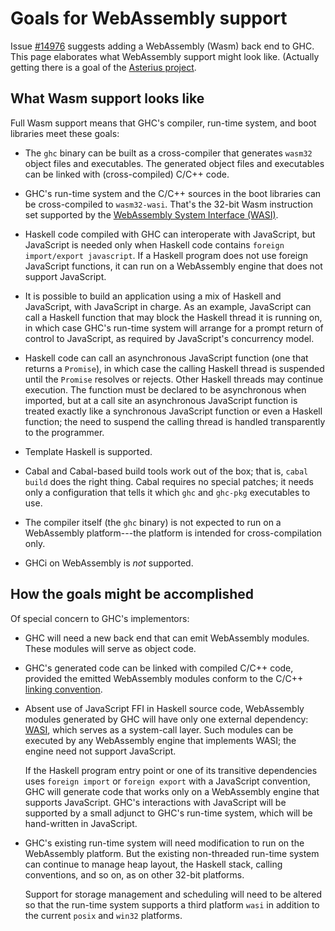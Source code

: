 # Goals for WebAssembly support

Issue [#14976](https://gitlab.haskell.org/ghc/ghc/-/issues/14976)
suggests adding a WebAssembly (Wasm) back end to GHC. This page
elaborates what WebAssembly support might look like.  (Actually
getting there is a goal of the [Asterius
project](https://asterius.netlify.app/).

## What Wasm support looks like

Full Wasm support means that GHC's compiler, run-time system, and boot
libraries meet these goals:

  - The `ghc` binary can be built as a cross-compiler that generates
    `wasm32` object files and executables. The generated object files
    and executables can be linked with (cross-compiled) C/C++ code.

  - GHC's run-time system and the C/C++ sources in the boot libraries
    can be cross-compiled to `wasm32-wasi`. That's the 32-bit Wasm
    instruction set supported by the [WebAssembly System Interface
    (WASI)](https://wasi.dev/).

  - Haskell code compiled with GHC can interoperate with JavaScript, but
    JavaScript is needed only when Haskell code contains `foreign
    import/export javascript`. If a Haskell program does not use foreign
    JavaScript functions, it can run on a WebAssembly engine that does
    not support JavaScript.

  - It is possible to build an application using a mix of Haskell and
    JavaScript, with JavaScript in charge.  As an example, JavaScript
    can call a Haskell function that may block the Haskell thread it is
    running on, in which case GHC's run-time system will arrange for a
    prompt return of control to JavaScript, as required by JavaScript's
    concurrency model.

  - Haskell code can call an asynchronous JavaScript function (one that
    returns a `Promise`), in which case the calling Haskell thread is
    suspended until the `Promise` resolves or rejects.  Other Haskell
    threads may continue execution.  The function must be declared to be
    asynchronous when imported, but at a call site an asynchronous
    JavaScript function is treated exactly like a synchronous JavaScript
    function or even a Haskell function; the need to suspend the calling
    thread is handled transparently to the programmer.

  - Template Haskell is supported.

  - Cabal and Cabal-based build tools work out of the box; that is,
    `cabal build` does the right thing. Cabal requires no special
    patches; it needs only a configuration that tells it which `ghc` and
    `ghc-pkg` executables to use.

  - The compiler itself (the `ghc` binary) is not expected to run on a
    WebAssembly platform---the platform is intended for
    cross-compilation only.

  - GHCi on WebAssembly is _not_ supported.

## How the goals might be accomplished

Of special concern to GHC's implementors:

  - GHC will need a new back end that can emit WebAssembly
    modules. These modules will serve as object code.

  - GHC's generated code can be linked with compiled C/C++ code, provided
    the emitted WebAssembly modules conform to the C/C++ [linking
    convention](https://github.com/WebAssembly/tool-conventions/blob/main/Linking.md).

  - Absent use of JavaScript FFI in Haskell source code, WebAssembly
    modules generated by GHC will have only one external dependency:
    [WASI](https://wasi.dev/), which serves as a system-call layer. Such
    modules can be executed by any WebAssembly engine that implements
    WASI; the engine need not support JavaScript.

    If the Haskell program entry point or one of its transitive
    dependencies uses `foreign import` or `foreign export` with a
    JavaScript convention, GHC will generate code that works only on a
    WebAssembly engine that supports JavaScript. GHC's interactions with
    JavaScript will be supported by a small adjunct to GHC's run-time
    system, which will be hand-written in JavaScript.

  - GHC's existing run-time system will need modification to run on the
    WebAssembly platform. But the existing non-threaded run-time system
    can continue to manage heap layout, the Haskell stack, calling
    conventions, and so on, as on other 32-bit platforms.

    Support for storage management and scheduling will need to be
    altered so that the run-time system supports a third platform `wasi`
    in addition to the current `posix` and `win32` platforms.
